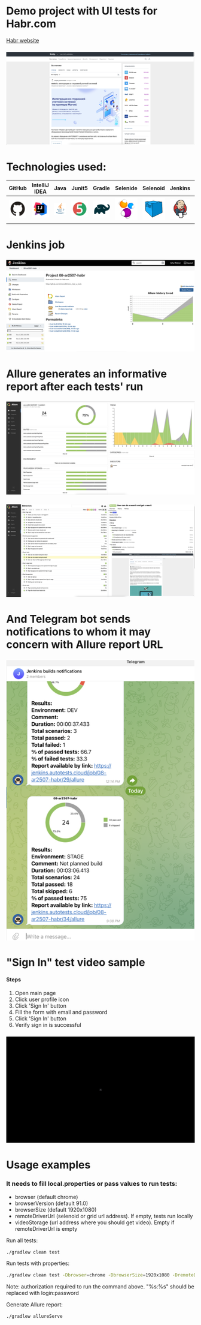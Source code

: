# Demo project with UI tests for Habr.com
<a target="_blank" href="https://habr.com/ru">Habr website</a>
###
![alt text](images/habr_main.png)

# Technologies used:

| GitHub | IntelliJ IDEA | Java  | Junit5  |  Gradle | Selenide  | Selenoid  | Jenkins |Allure Report  | Telegram  |
|---|---|---|---|---|---|---|---|---|---|
| ![alt text](images/GitHub.svg)  |  ![alt text](images/IntelijIdea.svg) |  ![alt text](images/Java.svg) | ![alt text](images/Junit5.svg)  | ![alt text](images/Gradle.svg)  | ![alt text](images/Selenide.svg)  |  ![alt text](images/Selenoid.svg) | ![alt text](images/Jenkins.svg)  | ![alt text](images/AllureReport.svg)| ![alt text](images/Telegram.svg)  |

# Jenkins job

###
![alt text](images/jenkins_1.png)

# Allure generates an informative report after each tests' run

###

![alt text](images/allure_1.png)

###

![alt text](images/allure_2.png)

# And Telegram bot sends notifications to whom it may concern with Allure report URL

###

![alt text](images/telegram_bot.png)

# "Sign In" test video sample

#### Steps

1. Open main page
2. Click user profile icon
3. Click 'Sign In' button
4. Fill the form with email and password
5. Click 'Sign In' button
6. Verify sign in is successful

###

![alt text](images/logInTest.gif)

# Usage examples

### It needs to fill local.properties or pass values to run tests:

* browser (default chrome)
* browserVersion (default 91.0)
* browserSize (default 1920x1080)
* remoteDriverUrl (selenoid or grid url address). If empty, tests run locally
* videoStorage (url address where you should get video). Empty if remoteDriverUrl is empty

Run all tests:

```bash
./gradlew clean test
```

Run tests with properties:

```bash
./gradlew clean test -Dbrowser=chrome -DbrowserSize=1920x1080 -DremoteDriverUrl=https://%s:%s@selenoid.autotests.cloud/wd/hub/ -DvideoStorage=https://selenoid.autotests.cloud/video/ -Dthreads=4
```

Note: authorization required to run the command above. "%s:%s" should be replaced with login:password

Generate Allure report:

```bash
./gradlew allureServe
```
